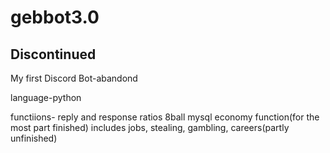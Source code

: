 # gebbot3.0

## Discontinued
My first Discord Bot-abandond

language-python

functiions-
  reply and response
  ratios
  8ball
  mysql economy function(for the most part finished)
    includes jobs, stealing, gambling, careers(partly unfinished)
    
